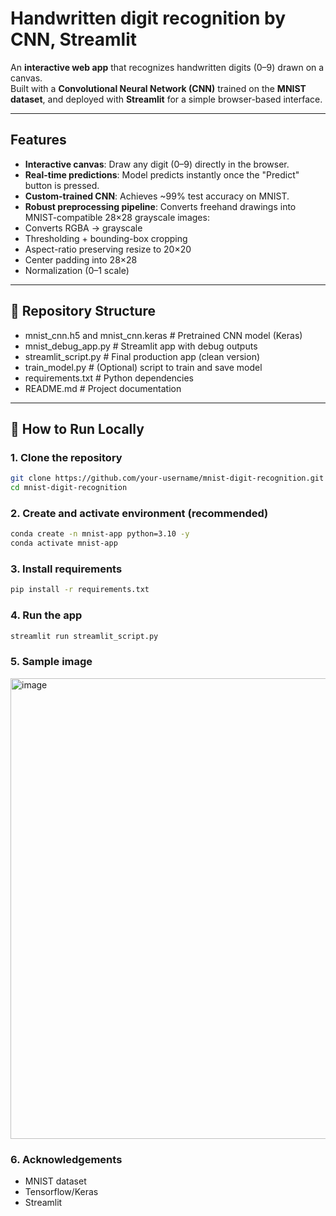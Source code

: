 # Handwritten digit recognition by CNN, Streamlit

An **interactive web app** that recognizes handwritten digits (0–9) drawn on a canvas.  
Built with a **Convolutional Neural Network (CNN)** trained on the **MNIST dataset**, and deployed with **Streamlit** for a simple browser-based interface.  

---

## Features
-  **Interactive canvas**: Draw any digit (0–9) directly in the browser.
-  **Real-time predictions**: Model predicts instantly once the "Predict" button is pressed.
-  **Custom-trained CNN**: Achieves ~99% test accuracy on MNIST.
-  **Robust preprocessing pipeline**: Converts freehand drawings into MNIST-compatible 28×28 grayscale images:
  - Converts RGBA → grayscale  
  - Thresholding + bounding-box cropping  
  - Aspect-ratio preserving resize to 20×20  
  - Center padding into 28×28  
  - Normalization (0–1 scale)

---

## 📂 Repository Structure

- mnist_cnn.h5 and mnist_cnn.keras # Pretrained CNN model (Keras)  
- mnist_debug_app.py # Streamlit app with debug outputs  
- streamlit_script.py # Final production app (clean version)  
- train_model.py # (Optional) script to train and save model  
- requirements.txt # Python dependencies  
- README.md # Project documentation  


---

## 🚀 How to Run Locally

### 1. Clone the repository
```bash
git clone https://github.com/your-username/mnist-digit-recognition.git
cd mnist-digit-recognition
```

### 2. Create and activate environment (recommended)
```bash
conda create -n mnist-app python=3.10 -y
conda activate mnist-app
```

### 3. Install requirements
```bash
pip install -r requirements.txt
```

### 4. Run the app
```bash
streamlit run streamlit_script.py
```
### 5. Sample image
<img width="902" height="737" alt="image" src="https://github.com/user-attachments/assets/9da7680a-6a47-4190-aebf-cd0f1c77b4e4" />

### 6. Acknowledgements
- MNIST dataset
- Tensorflow/Keras
- Streamlit
